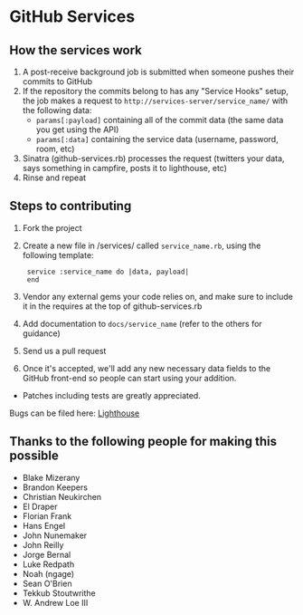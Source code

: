 GitHub Services
===============

How the services work
---------------------

1. A post-receive background job is submitted when someone pushes their commits to GitHub
2. If the repository the commits belong to has any "Service Hooks" setup, the job makes a request to `http://services-server/service_name/` with the following data:
    - `params[:payload]` containing all of the commit data (the same data you get using the API)
    - `params[:data]` containing the service data (username, password, room, etc)
3. Sinatra (github-services.rb) processes the request (twitters your data, says something in campfire, posts it to lighthouse, etc)
4. Rinse and repeat

Steps to contributing
---------------------

1. Fork the project
2. Create a new file in /services/ called `service_name.rb`, using the following template:

        service :service_name do |data, payload|
        end

3. Vendor any external gems your code relies on, and make sure to include it in the requires at the top of github-services.rb
4. Add documentation to `docs/service_name` (refer to the others for guidance)
5. Send us a pull request
6. Once it's accepted, we'll add any new necessary data fields to the GitHub front-end so people can start using your addition.

- Patches including tests are greatly appreciated.

Bugs can be filed here: [Lighthouse](http://logicalawesome.lighthouseapp.com/projects/8570-github/tickets)


Thanks to the following people for making this possible
-------------------------------------------------------

- Blake Mizerany
- Brandon Keepers
- Christian Neukirchen
- El Draper
- Florian Frank
- Hans Engel
- John Nunemaker
- John Reilly
- Jorge Bernal
- Luke Redpath
- Noah (ngage)
- Sean O'Brien
- Tekkub Stoutwrithe
- W. Andrew Loe III
